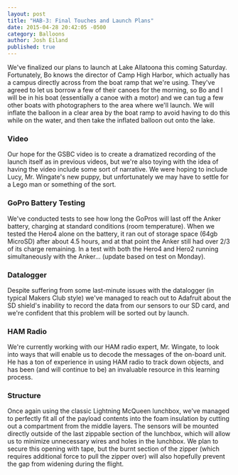 ```yaml
---
layout: post
title: "HAB-3: Final Touches and Launch Plans"
date: 2015-04-28 20:42:05 -0500
category: Balloons
author: Josh Eiland
published: true
---
```


We've finalized our plans to launch at Lake Allatoona this coming Saturday. Fortunately, Bo knows the director of Camp High Harbor, which actually has a campus directly across from the boat ramp that we're using. They've agreed to let us borrow a few of their canoes for the morning, so Bo and I will be in his boat (essentially a canoe with a motor) and we can tug a few other boats with photographers to the area where we'll launch. We will inflate the balloon in a clear area by the boat ramp to avoid having to do this while on the water, and then take the inflated balloon out onto the lake.

### Video

Our hope for the GSBC video is to create a dramatized recording of the launch itself as in previous videos, but we're also toying with the idea of having the video include some sort of narrative. We were hoping to include Lucy, Mr. Wingate's new puppy, but unfortunately we may have to settle for a Lego man or something of the sort.

### GoPro Battery Testing

We've conducted tests to see how long the GoPros will last off the Anker battery, charging at standard conditions (room temperature). When we tested the Hero4 alone on the battery, it ran out of storage space (64gb MicroSD) after about 4.5 hours, and at that point the Anker still had over 2/3 of its charge remaining. In a test with both the Hero4 and Hero2 running simultaneously with the Anker... (update based on test on Monday).

### Datalogger

Despite suffering from some last-minute issues with the datalogger (in typical Makers Club style) we've managed to reach out to Adafruit about the SD shield's inability to record the data from our sensors to our SD card, and we're confident that this problem will be sorted out by launch.

### HAM Radio

We're currently working with our HAM radio expert, Mr. Wingate, to look into ways that will enable us to decode the messages of the on-board unit. He has a ton of experience in using HAM radio to track down objects, and has been (and will continue to be) an invaluable resource in this learning process.

### Structure

Once again using the classic Lightning McQueen lunchbox, we've managed to perfectly fit all of the payload contents into the foam insulation by cutting out a compartment from the middle layers. The sensors will be mounted directly outside of the last zippable section of the lunchbox, which will allow us to minimize unnecessary wires and holes in the lunchbox. We plan to secure this opening with tape, but the burnt section of the zipper (which requires additional force to pull the zipper over) will also hopefully prevent the gap from widening during the flight.
